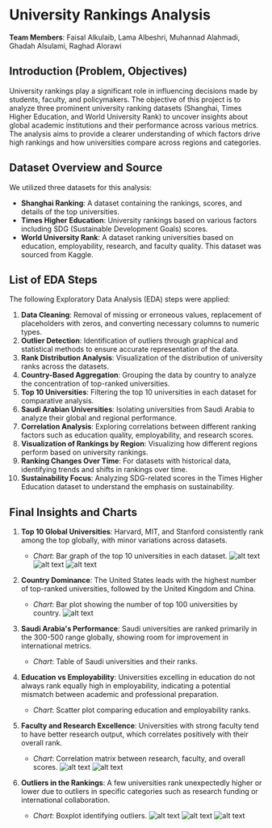 # University Rankings Analysis

**Team Members**: Faisal Alkulaib, Lama Albeshri, Muhannad Alahmadi, Ghadah Alsulami, Raghad Alorawi

## Introduction (Problem, Objectives)
University rankings play a significant role in influencing decisions made by students, faculty, and policymakers. The objective of this project is to analyze three prominent university ranking datasets (Shanghai, Times Higher Education, and World University Rank) to uncover insights about global academic institutions and their performance across various metrics. The analysis aims to provide a clearer understanding of which factors drive high rankings and how universities compare across regions and categories.

## Dataset Overview and Source
We utilized three datasets for this analysis:
- **Shanghai Ranking**: A dataset containing the rankings, scores, and details of the top universities.
- **Times Higher Education**: University rankings based on various factors including SDG (Sustainable Development Goals) scores.
- **World University Rank**: A dataset ranking universities based on education, employability, research, and faculty quality. This dataset was sourced from Kaggle.

## List of EDA Steps
The following Exploratory Data Analysis (EDA) steps were applied:
1. **Data Cleaning**: Removal of missing or erroneous values, replacement of placeholders with zeros, and converting necessary columns to numeric types.
2. **Outlier Detection**: Identification of outliers through graphical and statistical methods to ensure accurate representation of the data.
3. **Rank Distribution Analysis**: Visualization of the distribution of university ranks across the datasets.
4. **Country-Based Aggregation**: Grouping the data by country to analyze the concentration of top-ranked universities.
5. **Top 10 Universities**: Filtering the top 10 universities in each dataset for comparative analysis.
6. **Saudi Arabian Universities**: Isolating universities from Saudi Arabia to analyze their global and regional performance.
7. **Correlation Analysis**: Exploring correlations between different ranking factors such as education quality, employability, and research scores.
8. **Visualization of Rankings by Region**: Visualizing how different regions perform based on university rankings.
9. **Ranking Changes Over Time**: For datasets with historical data, identifying trends and shifts in rankings over time.
10. **Sustainability Focus**: Analyzing SDG-related scores in the Times Higher Education dataset to understand the emphasis on sustainability.

## Final Insights and Charts
1. **Top 10 Global Universities**: Harvard, MIT, and Stanford consistently rank among the top globally, with minor variations across datasets.
   - *Chart*: Bar graph of the top 10 universities in each dataset.
   ![alt text](images/a_shanghai.png)
   ![alt text](images/a_times.png)
   ![alt text](images/a_world.png)
2. **Country Dominance**: The United States leads with the highest number of top-ranked universities, followed by the United Kingdom and China.
   - *Chart*: Bar plot showing the number of top 100 universities by country.
   ![alt text](images/e_shanghai3.png)
3. **Saudi Arabia's Performance**: Saudi universities are ranked primarily in the 300-500 range globally, showing room for improvement in international metrics.
   - *Chart*: Table of Saudi universities and their ranks.
   
4. **Education vs Employability**: Universities excelling in education do not always rank equally high in employability, indicating a potential mismatch between academic and professional preparation.
   - *Chart*: Scatter plot comparing education and employability ranks.

5. **Faculty and Research Excellence**: Universities with strong faculty tend to have better research output, which correlates positively with their overall rank.
   - *Chart*: Correlation matrix between research, faculty, and overall scores.
![alt text](images/d_world.png)
![alt text](d_world2.png)

6. **Outliers in the Rankings**: A few universities rank unexpectedly higher or lower due to outliers in specific categories such as research funding or international collaboration.
   - *Chart*: Boxplot identifying outliers.
![alt text](images/check_outlier.png) ![alt text](images/check_outlier2.png) ![alt text](images/check_outlier3.png)
